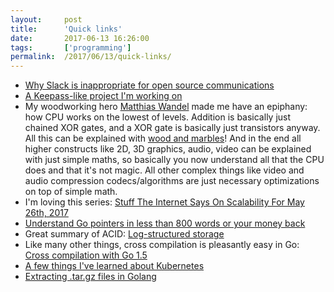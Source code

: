 ```yaml
---
layout:     post
title:      'Quick links'
date:       2017-06-13 16:26:00
tags:       ['programming']
permalink:  /2017/06/13/quick-links/
---
```


- [Why Slack is inappropriate for open source communications](https://dave.cheney.net/2017/04/11/why-slack-is-inappropriate-for-open-source-communications)
- [A Keepass-like project I'm working on](https://github.com/function61/pi-security-module)
- My woodworking hero
  [Matthias Wandel](https://www.youtube.com/channel/UCckETVOT59aYw80B36aP9vw)
  made me have an epiphany: how CPU works on the lowest of levels. Addition is
  basically just chained XOR gates, and a XOR gate is basically just transistors
  anyway. All this can be explained with
  [wood and marbles](https://www.youtube.com/watch?v=GcDshWmhF4A)!
  And in the end all higher constructs like 2D, 3D graphics, audio, video can be
  explained with just simple maths, so basically you now understand all that the
  CPU does and that it's not magic. All other complex things like video and audio
  compression codecs/algorithms are just necessary optimizations on top of simple math.
- I'm loving this series: [Stuff The Internet Says On Scalability For May 26th, 2017](http://highscalability.com/blog/2017/5/26/stuff-the-internet-says-on-scalability-for-may-26th-2017.html)
- [Understand Go pointers in less than 800 words or your money back](https://dave.cheney.net/2017/04/26/understand-go-pointers-in-less-than-800-words-or-your-money-back)
- Great summary of ACID: [Log-structured storage](https://jvns.ca/blog/2017/06/11/log-structured-storage/)
- Like many other things, cross compilation is pleasantly easy in Go:
  [Cross compilation with Go 1.5](https://dave.cheney.net/2015/08/22/cross-compilation-with-go-1-5)
- [A few things I've learned about Kubernetes](https://jvns.ca/blog/2017/06/04/learning-about-kubernetes/)
- [Extracting .tar.gz files in Golang](https://gist.github.com/indraniel/1a91458984179ab4cf80#gistcomment-2122149)
